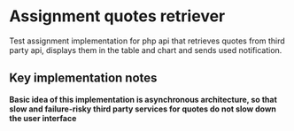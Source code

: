 # Assignment quotes retriever

Test assignment implementation for php api that retrieves quotes from third party api,
displays them in the table and chart and sends used notification.

## Key implementation notes

**Basic idea of this implementation is asynchronous architecture,
so that slow and failure-risky third party services for quotes
do not slow down the user interface**
